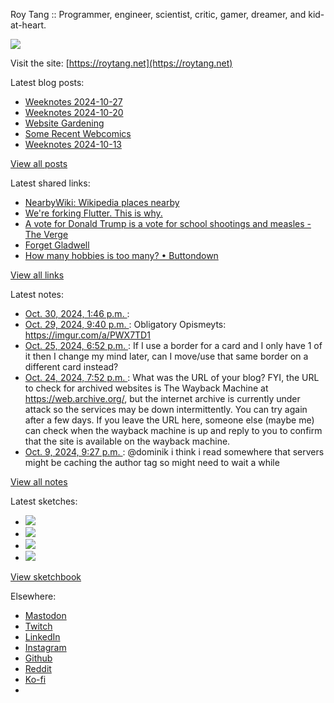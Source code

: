 Roy Tang :: Programmer, engineer, scientist, critic, gamer, dreamer, and kid-at-heart.

![](https://roytang.net/static/img/profile.jpg)

Visit the site: [https://roytang.net](https://roytang.net)

Latest blog posts:

- [Weeknotes 2024-10-27](https://roytang.net/2024/10/weeknotes-10-27/)
- [Weeknotes 2024-10-20](https://roytang.net/2024/10/weeknotes-10-20/)
- [Website Gardening](https://roytang.net/2024/10/website-gardening/)
- [Some Recent Webcomics](https://roytang.net/2024/10/recent-webcomics/)
- [Weeknotes 2024-10-13](https://roytang.net/2024/10/weeknotes-10-13/)

[View all posts](https://roytang.net/blog)

Latest shared links:

- [NearbyWiki: Wikipedia places nearby](https://roytang.net/2024/10/7881c0d077da971fe0fab099e6e01c11/)
- [We&#x27;re forking Flutter. This is why.](https://roytang.net/2024/10/fb5c21a51de62410f4138ac9158cd065/)
- [A vote for Donald Trump is a vote for school shootings and measles - The Verge](https://roytang.net/2024/10/3b5fc1db4026f8d4d41b34540763603d/)
- [Forget Gladwell](https://roytang.net/2024/10/37a83bd01d117f66151ceea45192fea0/)
- [How many hobbies is too many? • Buttondown](https://roytang.net/2024/10/ec9533df7f3956a6222d9e30b0170cb5/)

[View all links](https://roytang.net/links)

Latest notes:

- [Oct. 30, 2024, 1:46 p.m. ](https://roytang.net/2024/10/113394791678339259/): 
- [Oct. 29, 2024, 9:40 p.m. ](https://roytang.net/2024/10/lucibf0/): Obligatory Opismeyts: https://imgur.com/a/PWX7TD1
- [Oct. 25, 2024, 6:52 p.m. ](https://roytang.net/2024/10/ltnw9os/): If I use a border for a card and I only have 1 of it then I change my mind later, can I move/use that same border on a different card instead?
- [Oct. 24, 2024, 7:52 p.m. ](https://roytang.net/2024/10/lthxptw/): What was the URL of your blog? FYI, the URL to check for archived websites is The Wayback Machine at https://web.archive.org/, but the internet archive is currently under attack so the services may be down intermittently. You can try again after a few days. If you leave the URL here, someone else (maybe me) can check when the wayback machine is up and reply to you to confirm that the site is available on the wayback machine.
- [Oct. 9, 2024, 9:27 p.m. ](https://roytang.net/2024/10/113277693126706061/): @dominik i think i read somewhere that servers might be caching the author tag so might need to wait a while

[View all notes](https://roytang.net/notes)

Latest sketches:


- ![](https://roytang.net/media/cache/c3/52/c3524701d7d18fa2b6b280d4437c7ba1.jpg)
- ![](https://roytang.net/media/cache/b8/6e/b86e3f7c5db451a5bf40260cdf52e2c0.jpg)
- ![](https://roytang.net/media/cache/09/11/09119bc377da2a1bf7e9d18251a6b7a6.jpg)
- ![](https://roytang.net/media/cache/3c/7d/3c7d410c1cd355b7897272dd51e3b61a.jpg)

[View sketchbook](https://roytang.net/albums/sketchbook)


Elsewhere:

- [Mastodon](https://indieweb.social/@roytang)
- [Twitch](https://twitch.tv/twitchyroy)
- [LinkedIn](https://www.linkedin.com/in/roytang)
- [Instagram](https://instagram.com/roytang0400)
- [Github](https://github.com/roytang)
- [Reddit](https://reddit.com/u/hungryroy)
- [Ko-fi](https://ko-fi.com/roytang)
- [](mailto:hello@roytang.net)